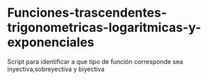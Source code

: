 # Funciones-trascendentes-trigonometricas-logaritmicas-y-exponenciales
Script para identificar a que tipo de función corresponde sea inyectiva,sobreyectiva y biyectiva
